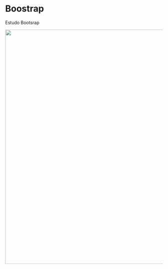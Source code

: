 # Boostrap
Estudo Bootsrap

<img src="https://miro.medium.com/max/800/1*TJT7z7w3baYO0ON-6RbaYA.png" width="750">
